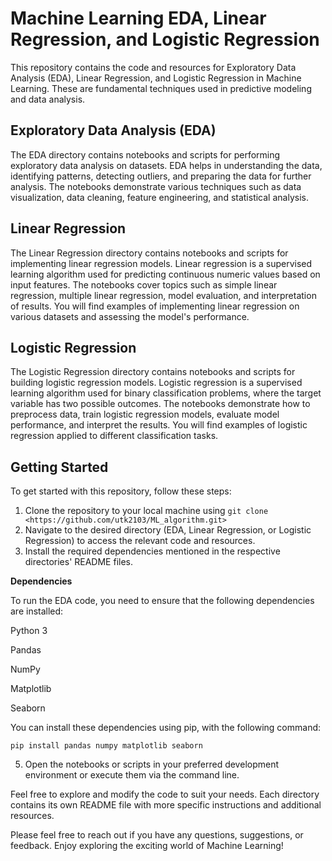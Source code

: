 # Machine Learning EDA, Linear Regression, and Logistic Regression

This repository contains the code and resources for Exploratory Data Analysis (EDA), Linear Regression, and Logistic Regression in Machine Learning. These are fundamental techniques used in predictive modeling and data analysis.

## Exploratory Data Analysis (EDA)
The EDA directory contains notebooks and scripts for performing exploratory data analysis on datasets. EDA helps in understanding the data, identifying patterns, detecting outliers, and preparing the data for further analysis. The notebooks demonstrate various techniques such as data visualization, data cleaning, feature engineering, and statistical analysis.

## Linear Regression
The Linear Regression directory contains notebooks and scripts for implementing linear regression models. Linear regression is a supervised learning algorithm used for predicting continuous numeric values based on input features. The notebooks cover topics such as simple linear regression, multiple linear regression, model evaluation, and interpretation of results. You will find examples of implementing linear regression on various datasets and assessing the model's performance.

## Logistic Regression
The Logistic Regression directory contains notebooks and scripts for building logistic regression models. Logistic regression is a supervised learning algorithm used for binary classification problems, where the target variable has two possible outcomes. The notebooks demonstrate how to preprocess data, train logistic regression models, evaluate model performance, and interpret the results. You will find examples of logistic regression applied to different classification tasks.

## Getting Started
To get started with this repository, follow these steps:

1. Clone the repository to your local machine using `git clone <https://github.com/utk2103/ML_algorithm.git>`
2. Navigate to the desired directory (EDA, Linear Regression, or Logistic Regression) to access the relevant code and resources.
3. Install the required dependencies mentioned in the respective directories' README files.

   
**Dependencies**

To run the EDA code, you need to ensure that the following dependencies are installed:

Python 3

Pandas

NumPy

Matplotlib

Seaborn

You can install these dependencies using pip, with the following command:

```pip install pandas numpy matplotlib seaborn```

5. Open the notebooks or scripts in your preferred development environment or execute them via the command line.

Feel free to explore and modify the code to suit your needs. Each directory contains its own README file with more specific instructions and additional resources.


Please feel free to reach out if you have any questions, suggestions, or feedback. Enjoy exploring the exciting world of Machine Learning!

